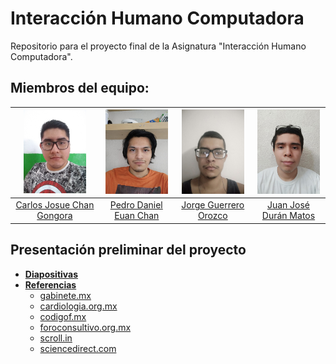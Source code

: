 # Interacción Humano Computadora
Repositorio para el proyecto final de la Asignatura "Interacción Humano Computadora".

## Miembros del equipo:

| <img src="assets/CarlosChan.jpg" width=100> | <img src="assets/PedroEuan.jpeg" width=100> | <img src="assets/JorgeGuerrero.jpeg" width=100> | <img src="assets/JuanDuran.jpeg" width=100> | 
| :----: | :----: | :----: | :----: |
| [Carlos Josue Chan Gongora](https://github.com/Shadic78) | [Pedro Daniel Euan Chan](https://github.com/dongato99) | [Jorge Guerrero Orozco](https://github.com/llYOrchll) | [Juan José Durán Matos](https://github.com/Juancrack97) |

## Presentación preliminar del proyecto

* **[Diapositivas](https://www.figma.com/file/ajxmUITsF8BkxAxivxNG8P/ProyectoIHCPresentacion?node-id=0%3A1)**
* **[Referencias](https://www.figma.com/file/ajxmUITsF8BkxAxivxNG8P/ProyectoIHCPresentacion?node-id=7%3A1260)**
    * [gabinete.mx](https://gabinete.mx/images/datadato/donacion/ST_donacion_sangre_2019.pdf)
    * [cardiologia.org.mx](https://www.cardiologia.org.mx/atencion_medica/banco_de_sangre/)
    * [codigof.mx](https://codigof.mx/donar-sangre-regalar-vida/)
    * [foroconsultivo.org.mx](https://foroconsultivo.org.mx/INCyTU/index.php/notas/salud/124-30-donacion-de-sangre-en-mexico-n-2)
    * [scroll.in](https://scroll.in/pulse/841558/blood-donation-apps-are-here-to-help-in-medical-emergencies-but-where-does-the-blood-really-go)
    * [sciencedirect.com](https://www.sciencedirect.com/science/article/pii/S2666990021000045)
